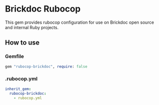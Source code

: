 # Brickdoc Rubocop

This gem provides rubocop configuration for use on Brickdoc open source and internal Ruby projects.

## How to use

### Gemfile

```ruby
gem "rubocop-brickdoc", require: false
```

### .rubocop.yml

```yaml
inherit_gem:
  rubocop-brickdoc:
    - rubocop.yml
```
